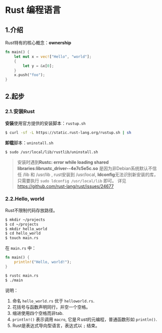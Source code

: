 # Rust 编程语言

## 1.介绍

Rust特有的核心概念：**ownership**

``````rust
fn main() {
    let mut x = vec!["Hello", "world"];
    {
        let y = &x[0];
    }
    x.push("foo");
}
``````
## 2.起步

### 2.1.安装Rust

**安装**使用官方提供的安装脚本：`rustup.sh`

``````sh
$ curl -sf -L https://static.rust-lang.org/rustup.sh | sh
``````

**卸载**脚本：`uninstall.sh`

``````sh
$ sudo /usr/local/lib/rustlib/uninstall.sh
``````

> 安装时遇到**Rustc: error while loading shared libraries:librustc_driver--4e7c5e5c.so**
> 是因为非Debian系统默认不信任 /lib 和 /usr/lib ,
> rust安装到 /usr/local, **ldconfig**无法识别新安装的库，只需要执行
> `sudo ldconfig /usr/local/lib` 即可。
> 详见 https://github.com/rust-lang/rust/issues/24677

### 2.2.Hello, world

Rust不限制代码存放路径。

``````sh
$ mkdir ~/projects
$ cd ~/projects
$ mkdir hello_world
$ cd hello_world
$ touch main.rs
``````

在 `main.rs` 中：

``````rust
fn main() {
    println!("Hello, world!");
}
``````

``````sh
$ rustc main.rs
$ ./main
``````

说明：

1. 命名 `hello_world.rs` 优于 `helloworld.rs`.
2. 花括号与函数声明同行，并空一个空格。
3. 缩进使用四个空格而非tab.
4. `println!()` 表示调用 `macro`, 它是Ｒust的元编程，普通函数形如 `println()`.
5. Rust是表达式导向型语言，表达式以 `;` 结束。








